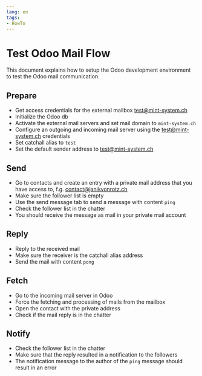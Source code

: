 ```yaml
---
lang: en
tags:
- HowTo
---
```

# Test Odoo Mail Flow

This document explains how to setup the Odoo development environment to test the Odoo mail communication.
## Prepare

* Get access credentials for the external mailbox <test@mint-system.ch>
* Initialize the Odoo db
* Activate the external mail servers and set mail domain to `mint-system.ch`
* Configure an outgoing and incoming mail server using the <test@mint-system.ch> credentials
* Set catchall alias to `test`
* Set the default sender address to <test@mint-system.ch>

## Send

* Go to contacts and create an entry with a private mail address that you have access to, f.g. <contact@janikvonrotz.ch>
* Make sure the follower list is empty
* Use the send message tab to send a message with content `ping`
* Check the follower list in the chatter
* You should receive the message as mail in your private mail account

## Reply

* Reply to the received mail
* Make sure the receiver is the catchall alias address
* Send the mail with content `pong`

## Fetch

* Go to the incoming mail server in Odoo
* Force the fetching and processing of mails from the mailbox
* Open the contact with the private address
* Check if the mail reply is in the chatter

## Notify

* Check the follower list in the chatter
* Make sure that the reply resulted in a notification to the followers
* The notification message to the author of the `ping` message should result in an error
